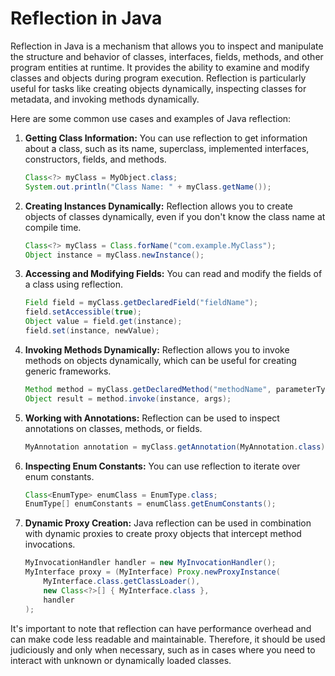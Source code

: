 # Reflection in Java

Reflection in Java is a mechanism that allows you to inspect and manipulate the structure and behavior of classes, interfaces, fields, methods, and other program entities at runtime. It provides the ability to examine and modify classes and objects during program execution. Reflection is particularly useful for tasks like creating objects dynamically, inspecting classes for metadata, and invoking methods dynamically.

Here are some common use cases and examples of Java reflection:

1. **Getting Class Information:**
   You can use reflection to get information about a class, such as its name, superclass, implemented interfaces, constructors, fields, and methods.

   ```java
   Class<?> myClass = MyObject.class;
   System.out.println("Class Name: " + myClass.getName());
   ```

2. **Creating Instances Dynamically:**
   Reflection allows you to create objects of classes dynamically, even if you don't know the class name at compile time.

   ```java
   Class<?> myClass = Class.forName("com.example.MyClass");
   Object instance = myClass.newInstance();
   ```

3. **Accessing and Modifying Fields:**
   You can read and modify the fields of a class using reflection.

   ```java
   Field field = myClass.getDeclaredField("fieldName");
   field.setAccessible(true);
   Object value = field.get(instance);
   field.set(instance, newValue);
   ```

4. **Invoking Methods Dynamically:**
   Reflection allows you to invoke methods on objects dynamically, which can be useful for creating generic frameworks.

   ```java
   Method method = myClass.getDeclaredMethod("methodName", parameterTypes);
   Object result = method.invoke(instance, args);
   ```

5. **Working with Annotations:**
   Reflection can be used to inspect annotations on classes, methods, or fields.

   ```java
   MyAnnotation annotation = myClass.getAnnotation(MyAnnotation.class);
   ```

6. **Inspecting Enum Constants:**
   You can use reflection to iterate over enum constants.

   ```java
   Class<EnumType> enumClass = EnumType.class;
   EnumType[] enumConstants = enumClass.getEnumConstants();
   ```

7. **Dynamic Proxy Creation:**
   Java reflection can be used in combination with dynamic proxies to create proxy objects that intercept method invocations.

   ```java
   MyInvocationHandler handler = new MyInvocationHandler();
   MyInterface proxy = (MyInterface) Proxy.newProxyInstance(
       MyInterface.class.getClassLoader(),
       new Class<?>[] { MyInterface.class },
       handler
   );
   ```

It's important to note that reflection can have performance overhead and can make code less readable and maintainable. Therefore, it should be used judiciously and only when necessary, such as in cases where you need to interact with unknown or dynamically loaded classes.


